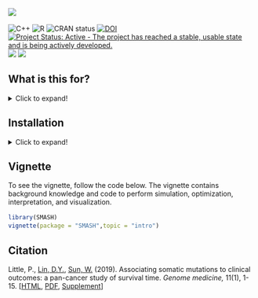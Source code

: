<div align="left">
<a href=""><img src="https://img.shields.io/badge/R-%23276DC3.svg?style=square&logo=r&logoColor=pink&label=SMASH" height="80" /></a>
</div>

<!-- badges: start -->
![C++](https://img.shields.io/badge/C++-%2300599C.svg?style=square&logo=c%2B%2B&logoColor=gold)
![R](https://img.shields.io/badge/R-%23276DC3.svg?style=square&logo=r&logoColor=pink)
![CRAN status](https://www.r-pkg.org/badges/version/SMASH)
[![DOI](https://zenodo.org/badge/DOI/10.1186/s13073-019-0643-9.svg)](https://doi.org/10.1186/s13073-019-0643-9)
[![Project Status: Active - The project has reached a stable, usable state and is being actively developed.](https://www.repostatus.org/badges/latest/active.svg)](https://www.repostatus.org/#active)
[![](https://img.shields.io/github/languages/code-size/Sun-lab/SMASH.svg)](https://github.com/Sun-lab/SMASH)
[![](https://img.shields.io/github/last-commit/Sun-lab/SMASH.svg)](https://github.com/Sun-lab/SMASH/commits/master)
<!-- badges: end -->

## What is this for?

<details>

<summary>Click to expand!</summary>

This package is designed to cluster somatic mutations called from a 
tumor sample with a matched normal sample. Each mutation is assumed 
to lie in a genomic segment of clonal copy number. Each mutation's 
inferred clonal copy number and the tumor purity estimate is required 
as input to successfully run the program. This information can be 
obtained by running algorithms such as ABSOLUTE or ASCAT that derive 
tumor purity and clonal copy number estimates from SNP Array intensities.

<p align="center">
<img src="images/ith_configs.PNG" width="50%" />
<p align="center"><em>Visualizing subclone configurations.</em></p>
</p>

</details>

## Installation

<details>

<summary>Click to expand!</summary>

Copy/paste the following code into RStudio for **SMASH** installation.

```R
all_packs = as.character(installed.packages()[,1])
pandoc = Sys.getenv("RSTUDIO_PANDOC")
build_vign = !is.null(pandoc) && file.exists(pandoc)

if( !("smarter" %in% all_packs) ){
	stop("Check https://github.com/pllittle/smarter for installation")
}

library(smarter)
smarter::smart_packDeps(
	cran_packs = c("Rcpp","RcppArmadillo","devtools"),
	github_packs = c("Sun-lab/SMASH"),
	pandoc = pandoc,
	build_vign = build_vign)

```

</details>

## Vignette

To see the vignette, follow the code below. The vignette contains background 
knowledge and code to perform simulation, optimization, interpretation, 
and visualization.

```R
library(SMASH)
vignette(package = "SMASH",topic = "intro")
```

## Citation

Little, P., [Lin, D.Y.](https://sph.unc.edu/adv_profile/danyu-lin-phd/), 
[Sun, W.](https://github.com/sunway1999) (2019). 
Associating somatic mutations to clinical outcomes: a pan-cancer 
study of survival time. *Genome medicine,* 11(1), 1-15. 
[[HTML](https://genomemedicine.biomedcentral.com/articles/10.1186/s13073-019-0643-9), 
[PDF](https://genomemedicine.biomedcentral.com/track/pdf/10.1186/s13073-019-0643-9.pdf), 
[Supplement](https://static-content.springer.com/esm/art%3A10.1186%2Fs13073-019-0643-9/MediaObjects/13073_2019_643_MOESM1_ESM.pdf)]


